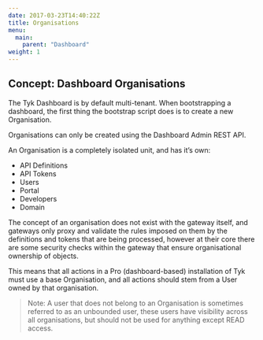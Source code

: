 ```yaml
---
date: 2017-03-23T14:40:22Z
title: Organisations
menu:
  main:
    parent: "Dashboard"
weight: 1 
---
```


## Concept: Dashboard Organisations

The Tyk Dashboard is by default multi-tenant. When bootstrapping a dashboard, the first thing the bootstrap script does is to create a new Organisation.

Organisations can only be created using the Dashboard Admin REST API.

An Organisation is a completely isolated unit, and has it’s own:

* API Definitions
* API Tokens
* Users
* Portal
* Developers
* Domain

The concept of an organisation does not exist with the gateway itself, and gateways only proxy and validate the rules imposed on them by the definitions and tokens that are being processed, however at their core there are some security checks within the gateway that ensure organisational ownership of objects.

This means that all actions in a Pro (dashboard-based) installation of Tyk must use a base Organisation, and all actions should stem from a User owned by that organisation.

> Note: A user that does not belong to an Organisation is sometimes referred to as an unbounded user, these users have visibility across all organisations, but should not be used for anything except READ access.
